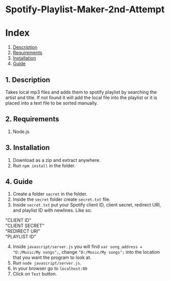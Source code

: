 # Spotify-Playlist-Maker-2nd-Attempt

# Index
1. [Description](#description)
2. [Requirements](#requirements)
3. [Installation](#installation)
4. [Guide](#guide)

<a name="description"></a>
## 1. Description
Takes local mp3 files and adds them to spotify playlist by searching the artist and title. If not found it will add the local file into the playlist or it is placed into a text file to be sorted manually.

<a name="requirements"></a>
## 2. Requirements
1. Node.js

<a name="installation"></a>
## 3. Installation
1. Download as a zip and extract anywhere.
2. Run `npm install` in the folder.

<a name="guide"></a>
## 4. Guide
1. Create a folder `secret` in the folder.
2. Inside the `secret` folder create `secret.txt` file.
3. Inside `secret.txt` put your Spotify client ID, client secret, redirect URI, and playlist ID with newlines. Like so:

"CLIENT ID"  
"CLIENT SECRET"  
"REDIRECT URI"  
"PLAYLIST ID"  

4. Inside `javascript/server.js` you will find `var song_address = "D:/Music/My songs";`, change `"D:/Music/My songs";` into the location that you want the program to look at.
5. Run `node javascript/server.js`.
6. In your browser go to `localhost:80`
7. Click on `Test` button.
